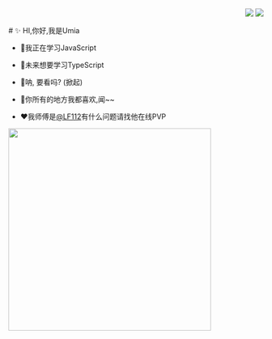 <p align="right">
    <img style="margin-top:60px" src="https://github-readme-stats.vercel.app/api?username=yume233">
    <img style="margin-top:60px" src="https://count.getloli.com/get/@yume233?theme=gelbooru">
</p>
# ✨ HI,你好,我是Umia

* 📘我正在学习JavaScript

* 🔷未来想要学习TypeScript

* 💐呐, 要看吗? (掀起)

* 💌你所有的地方我都喜欢,闻~~

* ❤️我师傅是[@LF112](https://github.com/LF112)有什么问题请找他在线PVP

<img style="width:400px;" align="left" src="https://s2.loli.net/2022/09/02/PgWza1ZNHVUBpAo.jpg"></img>
